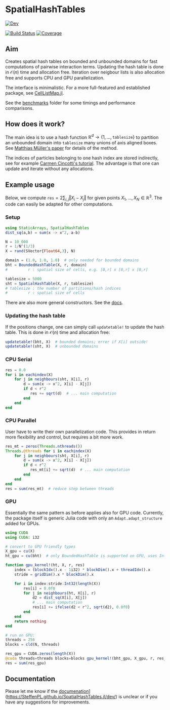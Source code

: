 # SpatialHashTables
<!-- 
[![Docs](https://img.shields.io/badge/docs-stable-blue.svg)](https://SteffenPL.github.io/SpatialHashTables.jl/stable/) -->

[![Dev](https://img.shields.io/badge/docs-dev-blue.svg)](https://SteffenPL.github.io/SpatialHashTables.jl/dev/)

[![Build Status](https://github.com/SteffenPL/SpatialHashTables.jl/actions/workflows/CI.yml/badge.svg?branch=main)](https://github.com/SteffenPL/SpatialHashTables.jl/actions/workflows/CI.yml?query=branch%3Amain)
[![Coverage](https://codecov.io/gh/SteffenPL/SpatialHashTables.jl/branch/main/graph/badge.svg)](https://codecov.io/gh/SteffenPL/SpatialHashTables.jl)

## Aim 

Creates spatial hash tables on bounded and unbounded domains for fast 
computations of pairwise interaction terms. Updating the hash table is 
done in $\mathcal{O}(n)$ time and allocation free. Iteration over neigbour lists 
is also allocation free and supports CPU and GPU parallelization.

The interface is minimalistic. For a more full-featured and established package, see [CellListMap.jl](https://github.com/m3g/CellListMap.jl).

See the [benchmarks](https://github.com/SteffenPL/SpatialHashTables.jl/tree/main/benchmarks) folder for some timings and performance comparisons.

## How does it work?

 The main idea is to use a hash function $\mathbb{R}^{d} \to \{1,\dots,\texttt{tablesize}\}$ to partition an unbounded domain into `tablesize` many unions of axis aligned boxes. See [Matthias Müller's paper](https://matthias-research.github.io/pages/publications/tetraederCollision.pdf) for details of the method.

The indices of particles belonging to one hash index are stored indirectly, see for example [Carmen Cincotti's tutorial](https://carmencincotti.com/2022-10-31/spatial-hash-maps-part-one/). The advantage is that one can update and iterate without any allocations.

## Example usage

Below, we compute $\mathtt{res} = 2 \sum_{i,j} \Vert X_i - X_j \Vert$ for given points $X_1,\dots,X_N \in \mathbb{R}^3$. The code can easily be adapted for other computations.

### Setup

```julia
using StaticArrays, SpatialHashTables
dist_sq(a,b) = sum(x -> x^2, a-b) 

N = 10_000
r = 1/N^(1/3)
X = rand(SVector{Float64,3}, N)

domain = (1.0, 1.0, 1.0)  # only needed for bounded domains
bht = BoundedHashTable(X, r, domain)  
#         r : spatial size of cells, e.g. [0,r] x [0,r] x [0,r]

tablesize = 5000
sht = SpatialHashTable(X, r, tablesize)
# tablesize : the number of partitions/hash indices
#         r : spatial size of cells
```
There are also more general constructors. See the [docs](https://SteffenPL.github.io/SpatialHashTables.jl/dev/).

### Updating the hash table

If the positions change, one can simply call `updatetable!` to update the hash table. This is done in $\mathcal{O}(n)$ time and allocation free:
```julia
updatetable!(bht, X)  # bounded domains; error if X[i] outside!
updatetable!(sht, X)  # unbounded domains
```

### CPU Serial

```julia
res = 0.0
for i in eachindex(X)
    for j in neighbours(sht, X[i], r)
        d = sum(x -> x^2, X[i] - X[j])
        if d < r^2
           res += sqrt(d)  # ... main computation
        end
    end
end
```

### CPU Parallel

User have to write their own parallelization code. This provides in return more flexibility and control, but requires a bit more work.
```julia
res_mt = zeros(Threads.nthreads())
Threads.@threads for i in eachindex(X)
    for j in neighbours(sht, X[i], r)
        d = sum(x -> x^2, X[i] - X[j])
        if d < r^2
           res_mt[i] += sqrt(d)  # ... main computation
        end
    end
end
res = sum(res_mt)  # reduce step between threads
```

### GPU

Essentially the same pattern as before applies also for GPU code. Currently, the package itself is generic Julia code with only an `Adapt.adapt_structure` added for GPUs.
```julia
using CUDA
using CUDA: i32 

# convert to GPU friendly types
X_gpu = cu(X)
ht_gpu = cu(bht)  # only BoundedHashTable is supported on GPU, uses Int32/Float32

function gpu_kernel!(ht, X, r, res)
    index = (blockIdx().x - 1i32) * blockDim().x + threadIdx().x
    stride = gridDim().x * blockDim().x

    for i in index:stride:Int32(length(X))
        res[i] = 0.0f0
        for j in neighbours(ht, X[i], r)        
            d2 = dist_sq(X[i], X[j]) 
            # ... main computation
            res[i] += ifelse(d2 < r^2, sqrt(d2), 0.0f0)  
        end
    end
    return nothing
end

# run on GPU:
threads = 256
blocks = cld(N, threads)

res_gpu = CUDA.zeros(length(X))
@cuda threads=threads blocks=blocks gpu_kernel!(bht_gpu, X_gpu, r, res_gpu)
res = sum(res_gpu)
```


## Documentation 

Please let me know if the [documenation](https://img.shields.io/badge/docs-dev-blue.svg)](https://SteffenPL.github.io/SpatialHashTables.jl/dev/) is unclear or if you have any suggestions for improvements.